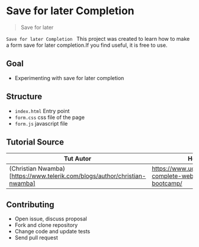 # Save for later Completion

> Save for later

`Save for later Completion ` This project was created to learn how to make a form save for later completion.If you find useful, it is free to use.
## Goal

- Experimenting with save for later completion

## Structure

- `index.html` Entry point 
- `form.css` css file of the page
- `form.js` javascript file 

## Tutorial Source

| Tut Autor                                            | Home Page                                                             |
| ------------------------------------------------- | --------------------------------------------------------------------- |
| (Christian Nwamba)[https://www.telerik.com/blogs/author/christian-nwamba] | <https://www.udemy.com/course/the-complete-web-development-bootcamp/> |

## Contributing

- Open issue, discuss proposal
- Fork and clone repository
- Change code and update tests
- Send pull request
